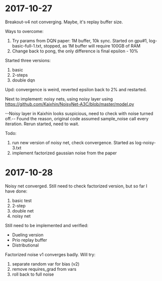 # 2017-10-27
Breakout-v4 not converging. Maybe, it's replay buffer size.

Ways to overcome:
1. Try params from DQN paper: 1M buffer, 10k sync. Started on gpu#1, log-basic-full-1.txt, 
stopped, as 1M buffer will require 100GB of RAM
2. Change back to pong, the only difference is final epsilon - 10%

Started three versions:
1. basic
2. 2-steps
3. double dqn

Upd: convergence is weird, reverted epsilon back to 2% and restarted.

Next to implement: noisy nets, using noisy layer using https://github.com/Kaixhin/NoisyNet-A3C/blob/master/model.py
 
--Noisy layer in Kaixhin looks suspicious, need to check with noise turned off.--
Found the reason, original code assumed sample_noise call every iteration.
Rerun started, need to wait.

Todo:
1. run new version of noisy net, check convergence. Started as log-noisy-3.txt
2. implement factorized gaussian noise from the paper

# 2017-10-28

Noisy net converged. Still need to check factorized version, but so far I have done:
1. basic test
2. 2-step
3. double net
4. noisy net

Still need to be implemented and verified:
* Dueling version
* Prio replay buffer
* Distributional

Factorized noise v1 converges badly. Will try:
1. separate random var for bias (v2)
2. remove requires_grad from vars
3. roll back to full noise
